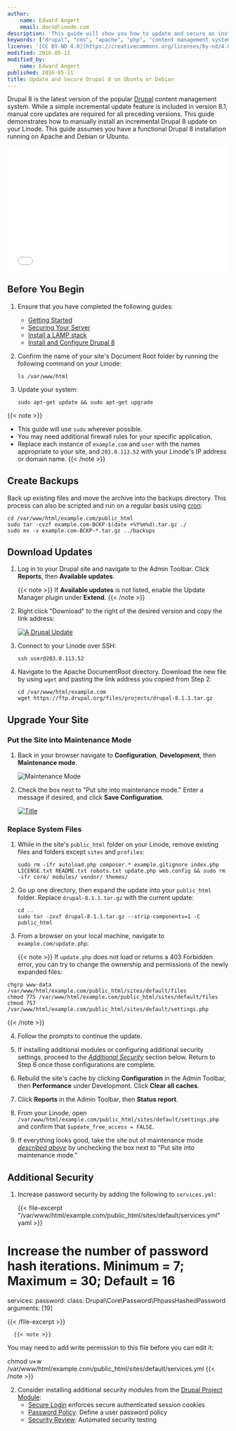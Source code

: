 ```yaml
---
author:
    name: Edward Angert
    email: docs@linode.com
description: 'This guide will show you how to update and secure an installation of Drupal 8 CMS on your Linode running Ubuntu or Debian.'
keywords: ["drupal", "cms", "apache", "php", "content management system", "drupal 8", "update"]
license: '[CC BY-ND 4.0](https://creativecommons.org/licenses/by-nd/4.0)'
modified: 2016-05-11
modified_by:
    name: Edward Angert
published: 2016-05-11
title: Update and Secure Drupal 8 on Ubuntu or Debian
---
```


Drupal 8 is the latest version of the popular [Drupal](https://www.drupal.org/) content management system. While a simple incremental update feature is included in version 8.1, manual core updates are required for all preceding versions. This guide demonstrates how to manually install an incremental Drupal 8 update on your Linode. This guide assumes you have a functional Drupal 8 installation running on Apache and Debian or Ubuntu.

<div class="wistia_responsive_padding" style="padding:56.25% 0 0 0;position:relative;"><div class="wistia_responsive_wrapper" style="height:100%;left:0;position:absolute;top:0;width:100%;"><iframe src="//fast.wistia.net/embed/iframe/w7l9omoxr3?videoFoam=true" allowtransparency="true" frameborder="0" scrolling="no" class="wistia_embed" name="wistia_embed" allowfullscreen mozallowfullscreen webkitallowfullscreen oallowfullscreen msallowfullscreen width="100%" height="100%"></iframe></div></div>
<script src="//fast.wistia.net/assets/external/E-v1.js" async></script>

## Before You Begin

1.  Ensure that you have completed the following guides:

    -   [Getting Started](/docs/getting-started)
    -   [Securing Your Server](/docs/security/securing-your-server)
    -   [Install a LAMP stack](/docs/websites/lamp/lamp-on-ubuntu-14-04)
    -   [Install and Configure Drupal 8](/docs/websites/cms/install-and-configure-drupal-8)

2.  Confirm the name of your site's Document Root folder by running the following command on your Linode:

        ls /var/www/html

3.  Update your system:

        sudo apt-get update && sudo apt-get upgrade

{{< note >}}
- This guide will use `sudo` wherever possible.
- You may need additional firewall rules for your specific application.
- Replace each instance of `example.com` and `user` with the names appropriate to your site, and `203.0.113.52` with your Linode's IP address or domain name.
{{< /note >}}

## Create Backups

Back up existing files and move the archive into the backups directory. This process can also be scripted and run on a regular basis using [cron](/docs/tools-reference/tools/schedule-tasks-with-cron):

    cd /var/www/html/example.com/public_html
    sudo tar -cvzf example.com-BCKP-$(date +%Y%m%d).tar.gz ./
    sudo mv -v example.com-BCKP-*.tar.gz ../backups

## Download Updates

1.  Log in to your Drupal site and navigate to the Admin Toolbar. Click **Reports**, then **Available updates**.

    {{< note >}}
If **Available updates** is not listed, enable the Update Manager plugin under **Extend**.
{{< /note >}}

2.  Right click "Download" to the right of the desired version and copy the link address:

    [![A Drupal Update](/docs/assets/drupal-updates-download-small.png)](/docs/assets/drupal-updates-download.png)

3.  Connect to your Linode over SSH:

        ssh user@203.0.113.52

4.  Navigate to the Apache DocumentRoot directory. Download the new file by using `wget` and pasting the link address you copied from Step 2:

        cd /var/www/html/example.com
        wget https://ftp.drupal.org/files/projects/drupal-8.1.1.tar.gz

## Upgrade Your Site

###  Put the Site into Maintenance Mode

1.  Back in your browser navigate to **Configuration**, **Development**, then **Maintenance mode**.

    ![Maintenance Mode](/docs/assets/drupal-updates-maintenance.png)

2.  Check the box next to "Put site into maintenance mode." Enter a message if desired, and click **Save Configuration**.

    [![Title](/docs/assets/drupal-updates-maintenance2-small.png)](/docs/assets/drupal-updates-maintenance2.png)

### Replace System Files

1.  While in the site's `public_html` folder on your Linode, remove existing files and folders except `sites` and `profiles`:

        sudo rm -ifr autoload.php composer.* example.gitignore index.php LICENSE.txt README.txt robots.txt update.php web.config && sudo rm -ifr core/ modules/ vendor/ themes/

2.  Go up one directory, then expand the update into your `public_html` folder. Replace `drupal-8.1.1.tar.gz` with the current update:

        cd ..
        sudo tar -zxvf drupal-8.1.1.tar.gz --strip-components=1 -C public_html

3.  From a browser on your local machine, navigate to `example.com/update.php`:

    {{< note >}}
If `update.php` does not load or returns a 403 Forbidden error, you can try to change the ownership and permissions of the newly expanded files:

~~~
chgrp www-data /var/www/html/example.com/public_html/sites/default/files
chmod 775 /var/www/html/example.com/public_html/sites/default/files
chmod 757 /var/www/html/example.com/public_html/sites/default/settings.php
~~~
{{< /note >}}

4.  Follow the prompts to continue the update.

5.  If installing additional modules or configuring additional security settings, proceed to the *[Additional Security](/docs/websites/cms/update-and-secure-drupal-8-on-ubuntu#additional-security)* section below. Return to Step 6 once those configurations are complete.

6.  Rebuild the site's cache by clicking **Configuration** in the Admin Toolbar, then **Performance** under Development. Click **Clear all caches**.

7.  Click **Reports** in the Admin Toolbar, then **Status report**.

8.  From your Linode, open `/var/www/html/example.com/public_html/sites/default/settings.php` and confirm that `$update_free_access = FALSE`.

9.  If everything looks good, take the site out of maintenance mode *[described above](/docs/websites/cms/update-and-secure-drupal-8-on-ubuntu#put-the-site-into-maintenance-mode)* by unchecking the box next to "Put site into maintenance mode."

## Additional Security

1.  Increase password security by adding the following to `services.yml`:

    {{< file-excerpt "/var/www/html/example.com/public_html/sites/default/services.yml" yaml >}}
# Increase the number of password hash iterations. Minimum = 7; Maximum = 30; Default = 16
  services:
  password:
  class: Drupal\Core\Password\PhpassHashedPassword
  arguments: [19]

{{< /file-excerpt >}}


      {{< note >}}
You may need to add write permission to this file before you can edit it:

chmod u+w /var/www/html/example.com/public_html/sites/default/services.yml
{{< /note >}}

2. Consider installing additional security modules from the [Drupal Project Module](https://www.drupal.org/project/project_module):
    * [Secure Login](https://www.drupal.org/project/securelogin) enforces secure authenticated session cookies
    * [Password Policy](https://www.drupal.org/project/password_policy): Define a user password policy
    * [Security Review](https://www.drupal.org/project/security_review): Automated security testing

